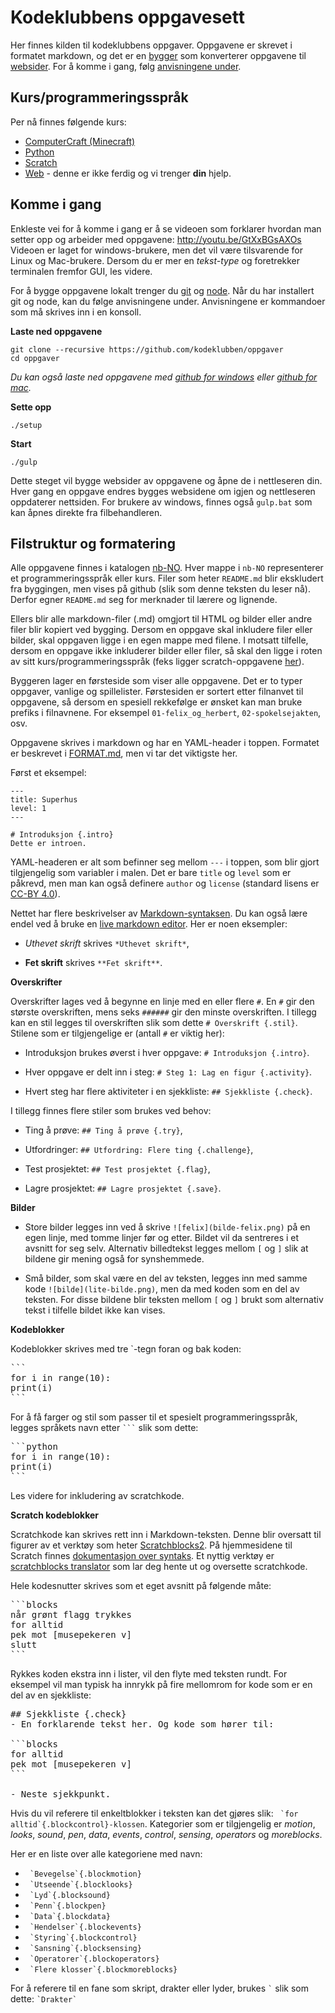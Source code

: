 # Kodeklubbens oppgavesett

Her finnes kilden til kodeklubbens oppgaver. Oppgavene er skrevet i formatet
markdown, og det er en [bygger](/arve0/codeclub_lesson_builder) som konverterer
oppgavene til [websider](http://kodeklubben.github.io/). For å komme i gang,
følg [anvisningene under](#komme-i-gang).


## Kurs/programmeringsspråk
Per nå finnes følgende kurs:
- [ComputerCraft (Minecraft)](nb-NO/computercraft)
- [Python](nb-NO/python)
- [Scratch](nb-NO/scratch)
- [Web](nb-NO/web) - denne er ikke ferdig og vi trenger **din** hjelp.


## Komme i gang
Enkleste vei for å komme i gang er å se videoen som forklarer hvordan man
setter opp og arbeider med oppgavene: http://youtu.be/GtXxBGsAXOs Videoen er
laget for windows-brukere, men det vil være tilsvarende for Linux og
Mac-brukere. Dersom du er mer en *tekst-type* og foretrekker terminalen
fremfor GUI, les videre.

For å bygge oppgavene lokalt trenger du [git](//help.github.com/articles/set-up-git/)
og [node](//nodejs.org). Når du har installert git og node, kan du følge
anvisningene under. Anvisningene er kommandoer som må skrives inn i en konsoll.


**Laste ned oppgavene**
```
git clone --recursive https://github.com/kodeklubben/oppgaver
cd oppgaver
```
*Du kan også laste ned oppgavene med [github for windows](//windows.github.com)
eller [github for mac](//mac.github.com).*  

**Sette opp**
```
./setup
```


**Start**
```
./gulp
```
Dette steget vil bygge websider av oppgavene og åpne de i nettleseren din. Hver
gang en oppgave endres bygges websidene om igjen og nettleseren oppdaterer
nettsiden. For brukere av windows, finnes også `gulp.bat` som kan åpnes direkte
fra filbehandleren.


## Filstruktur og formatering
Alle oppgavene finnes i katalogen [nb-NO](nb-NO). Hver mappe i `nb-NO`
representerer et programmeringsspråk eller kurs. Filer som heter `README.md`
blir ekskludert fra byggingen, men vises på github (slik som denne teksten
du leser nå). Derfor egner `README.md` seg for merknader til lærere og
lignende.

Ellers blir alle markdown-filer (.md) omgjort til HTML og bilder eller andre
filer blir kopiert ved bygging. Dersom en oppgave skal inkludere filer eller
bilder, skal oppgaven ligge i en egen mappe med filene. I motsatt tilfelle,
dersom en oppgave ikke inkluderer bilder eller filer, så skal den ligge i
roten av sitt kurs/programmeringsspråk (feks ligger scratch-oppgavene
[her](nb-NO/scratch)).

Byggeren lager en førsteside som viser alle oppgavene. Det er to typer
oppgaver, vanlige og spillelister. Førstesiden er sortert etter filnanvet
til oppgavene, så dersom en spesiell rekkefølge er ønsket kan man bruke
prefiks i filnavnene. For eksempel `01-felix_og_herbert`,
`02-spokelsejakten`, osv.

Oppgavene skrives i markdown og har en YAML-header i toppen. Formatet er
beskrevet i [FORMAT.md](//github.com/arve0/codeclub_lesson_builder/blob/docs/FORMAT.md),
men vi tar det viktigste her.

Først et eksempel:
```
---
title: Superhus
level: 1
---

# Introduksjon {.intro}
Dette er introen.
```

YAML-headeren er alt som befinner seg mellom `---` i toppen, som blir gjort
tilgjengelig som variabler i malen. Det er bare `title` og `level` som er
påkrevd, men man kan også definere `author` og `license` (standard lisens er
[CC-BY 4.0](//creativecommons.org/licenses/by/4.0/deed.no)).

Nettet har flere beskrivelser av
[Markdown-syntaksen](//daringfireball.net/projects/markdown/syntax). Du kan
også lære endel ved å bruke en [live markdown editor](//jbt.github.io/markdown-editor/).
Her er noen eksempler:  

- *Uthevet skrift* skrives `*Uthevet skrift*`,

- **Fet skrift** skrives `**Fet skrift**`.


**Overskrifter**

Overskrifter lages ved å begynne en linje med en eller flere `#`. En `#` gir
den største overskriften, mens seks `######` gir den minste overskriften. I
tillegg kan en stil legges til overskriften slik som dette `# Overskrift {.stil}`.
Stilene som er tilgjengelige er (antall `#` er viktig her):

- Introduksjon brukes øverst i hver oppgave: `# Introduksjon {.intro}`.

- Hver oppgave er delt inn i steg: `# Steg 1: Lag en figur {.activity}`.

- Hvert steg har flere aktiviteter i en sjekkliste: `## Sjekkliste {.check}`.

I tillegg finnes flere stiler som brukes ved behov:

- Ting å prøve: `## Ting å prøve {.try}`,

- Utfordringer: `## Utfordring: Flere ting {.challenge}`,

- Test prosjektet: `## Test prosjektet {.flag}`,

- Lagre prosjektet: `## Lagre prosjektet {.save}`.


**Bilder**

- Store bilder legges inn ved å skrive `![felix](bilde-felix.png)` på en
  egen linje, med tomme linjer før og etter. Bildet vil da sentreres
  i et avsnitt for seg selv. Alternativ billedtekst legges mellom
  `[` og `]` slik at bildene gir mening også for synshemmede.

- Små bilder, som skal være en del av teksten, legges inn med samme
  kode `![bilde](lite-bilde.png)`, men da med koden som en del av
  teksten. For disse bildene blir teksten mellom `[` og `]` brukt som
  alternativ tekst i tilfelle bildet ikke kan vises.


**Kodeblokker**

Kodeblokker skrives med tre `-tegn foran og bak koden:

<pre>
```
for i in range(10):
print(i)
```
</pre>

For å få farger og stil som passer til et spesielt programmeringsspråk, legges
språkets navn etter <code>```</code> slik som dette:

<pre>
```python
for i in range(10):
print(i)
```
</pre>

Les videre for inkludering av scratchkode.


**Scratch kodeblokker**

Scratchkode kan skrives rett inn i Markdown-teksten. Denne blir oversatt til
figurer av et verktøy som heter [Scratchblocks2][sb2]. På hjemmesidene til
Scratch finnes [dokumentasjon over syntaks][doc sb]. Et nyttig verktøy er
[scratchblocks translator][sbt] som lar deg hente ut og oversette scratchkode.

[sb2]: https://github.com/blob8108/scratchblocks2 "Scratchblocks2"
[doc sb]: http://wiki.scratch.mit.edu/wiki/Block_Plugin/Syntax "Dokumentasjon scratchblocks"
[sbt]: http://scratchblocks.codeclub.org.uk/translator/ "Scratchblocks translator"

Hele kodesnutter skrives som et eget avsnitt på følgende måte:

<pre>
```blocks
når grønt flagg trykkes
for alltid
pek mot [musepekeren v]
slutt
```
</pre>

Rykkes koden ekstra inn i lister, vil den flyte med teksten rundt. For eksempel
vil man typisk ha innrykk på fire mellomrom for kode som er en del av en
sjekkliste:

<pre>
## Sjekkliste {.check}
- En forklarende tekst her. Og kode som hører til:

```blocks
for alltid
pek mot [musepekeren v]
```

- Neste sjekkpunkt.
</pre>

Hvis du vil referere til enkeltblokker i teksten kan det gjøres slik:
`` `for alltid`{.blockcontrol}-klossen``. Kategorier som er tilgjengelig er
*motion*, *looks*, *sound*, *pen*, *data*, *events*, *control*, *sensing*,
*operators* og *moreblocks*.

Her er en liste over alle kategoriene med navn:
- `` `Bevegelse`{.blockmotion}``
- `` `Utseende`{.blocklooks}``
- `` `Lyd`{.blocksound}``
- `` `Penn`{.blockpen}``
- `` `Data`{.blockdata}``
- `` `Hendelser`{.blockevents}``
- `` `Styring`{.blockcontrol}``
- `` `Sansning`{.blocksensing}``
- `` `Operatorer`{.blockoperators}``
- `` `Flere klosser`{.blockmoreblocks}``

For å referere til en fane som skript, drakter eller lyder, brukes `` ` `` slik
som dette: `` `Drakter` ``
